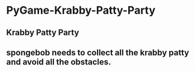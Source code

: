 # PyGame-Krabby-Patty-Party
<h2>Krabby Patty Party<h2>
<p>spongebob needs to collect all the krabby patty and avoid all the obstacles.</p>
